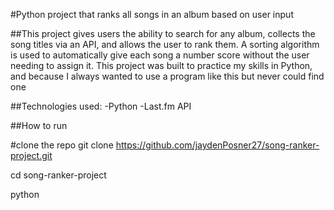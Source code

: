 #Python project that ranks all songs in an album based on user input

##This project gives users the ability to search for any album, collects the song titles via an API, and allows the user to rank them. A sorting algorithm is used to automatically give each song a number score without the user needing to assign it. This project was built to practice my skills in Python, and because I always wanted to use a program like this but never could find one

##Technologies used:
-Python
-Last.fm API

##How to run

#clone the repo
git clone https://github.com/jaydenPosner27/song-ranker-project.git

cd song-ranker-project

python